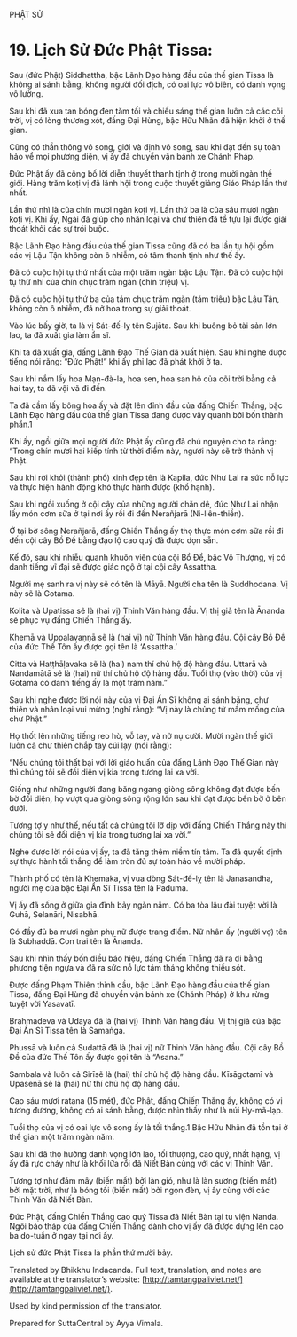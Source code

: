  

PHẬT SỬ

# 19\. Lịch Sử Đức Phật Tissa:

Sau (đức Phật) Siddhattha, bậc Lãnh Đạo hàng đầu của thế gian Tissa là không ai sánh bằng, không người đối địch, có oai lực vô biên, có danh vọng vô lường.

Sau khi đã xua tan bóng đen tăm tối và chiếu sáng thế gian luôn cả các cõi trời, vị có lòng thương xót, đấng Đại Hùng, bậc Hữu Nhãn đã hiện khởi ở thế gian.

Cũng có thần thông vô song, giới và định vô song, sau khi đạt đến sự toàn hảo về mọi phương diện, vị ấy đã chuyển vận bánh xe Chánh Pháp.

Đức Phật ấy đã công bố lời diễn thuyết thanh tịnh ở trong mười ngàn thế giới. Hàng trăm koṭi vị đã lãnh hội trong cuộc thuyết giảng Giáo Pháp lần thứ nhất.

Lần thứ nhì là của chín mươi ngàn koṭi vị. Lần thứ ba là của sáu mươi ngàn koṭi vị. Khi ấy, Ngài đã giúp cho nhân loại và chư thiên đã tề tựu lại được giải thoát khỏi các sự trói buộc.

Bậc Lãnh Đạo hàng đầu của thế gian Tissa cũng đã có ba lần tụ hội gồm các vị Lậu Tận không còn ô nhiễm, có tâm thanh tịnh như thế ấy.

Đã có cuộc hội tụ thứ nhất của một trăm ngàn bậc Lậu Tận. Đã có cuộc hội tụ thứ nhì của chín chục trăm ngàn (chín triệu) vị.

Đã có cuộc hội tụ thứ ba của tám chục trăm ngàn (tám triệu) bậc Lậu Tận, không còn ô nhiễm, đã nở hoa trong sự giải thoát.

Vào lúc bấy giờ, ta là vị Sát-đế-lỵ tên Sujāta. Sau khi buông bỏ tài sản lớn lao, ta đã xuất gia làm ẩn sĩ.

Khi ta đã xuất gia, đấng Lãnh Đạo Thế Gian đã xuất hiện. Sau khi nghe được tiếng nói rằng: “Đức Phật!” khi ấy phỉ lạc đã phát khởi ở ta.

Sau khi nắm lấy hoa Mạn-đà-la, hoa sen, hoa san hô của cõi trời bằng cả hai tay, ta đã vội vã đi đến.

Ta đã cầm lấy bông hoa ấy và đặt lên đỉnh đầu của đấng Chiến Thắng, bậc Lãnh Đạo hàng đầu của thế gian Tissa đang được vây quanh bởi bốn thành phần.1

Khi ấy, ngồi giữa mọi người đức Phật ấy cũng đã chú nguyện cho ta rằng: “Trong chín mươi hai kiếp tính từ thời điểm này, người này sẽ trở thành vị Phật.

Sau khi rời khỏi (thành phố) xinh đẹp tên là Kapila, đức Như Lai ra sức nỗ lực và thực hiện hành động khó thực hành được (khổ hạnh).

Sau khi ngồi xuống ở cội cây của những người chăn dê, đức Như Lai nhận lấy món cơm sữa ở tại nơi ấy rồi đi đến Nerañjarā (Ni-liên-thiền).

Ở tại bờ sông Nerañjarā, đấng Chiến Thắng ấy thọ thực món cơm sữa rồi đi đến cội cây Bồ Đề bằng đạo lộ cao quý đã được dọn sẵn.

Kế đó, sau khi nhiễu quanh khuôn viên của cội Bồ Đề, bậc Vô Thượng, vị có danh tiếng vĩ đại sẽ được giác ngộ ở tại cội cây Assattha.

Người mẹ sanh ra vị này sẽ có tên là Māyā. Người cha tên là Suddhodana. Vị này sẽ là Gotama.

Kolita và Upatissa sẽ là (hai vị) Thinh Văn hàng đầu. Vị thị giả tên là Ānanda sẽ phục vụ đấng Chiến Thắng ấy.

Khemā và Uppalavaṇṇā sẽ là (hai vị) nữ Thinh Văn hàng đầu. Cội cây Bồ Đề của đức Thế Tôn ấy được gọi tên là ‘Assattha.’

Citta và Haṭṭhāḷavaka sẽ là (hai) nam thí chủ hộ độ hàng đầu. Uttarā và Nandamātā sẽ là (hai) nữ thí chủ hộ độ hàng đầu. Tuổi thọ (vào thời) của vị Gotama có danh tiếng ấy là một trăm năm.”

Sau khi nghe được lời nói này của vị Đại Ẩn Sĩ không ai sánh bằng, chư thiên và nhân loại vui mừng (nghĩ rằng): “Vị này là chủng tử mầm mống của chư Phật.”

Họ thốt lên những tiếng reo hò, vỗ tay, và nở nụ cười. Mười ngàn thế giới luôn cả chư thiên chắp tay cúi lạy (nói rằng):

“Nếu chúng tôi thất bại với lời giáo huấn của đấng Lãnh Đạo Thế Gian này thì chúng tôi sẽ đối diện vị kia trong tương lai xa vời.

Giống như những người đang băng ngang giòng sông không đạt được bến bờ đối diện, họ vượt qua giòng sông rộng lớn sau khi đạt được bến bờ ở bên dưới.

Tương tợ y như thế, nếu tất cả chúng tôi lỡ dịp với đấng Chiến Thắng này thì chúng tôi sẽ đối diện vị kia trong tương lai xa vời.”

Nghe được lời nói của vị ấy, ta đã tăng thêm niềm tín tâm. Ta đã quyết định sự thực hành tối thắng để làm tròn đủ sự toàn hảo về mười pháp.

Thành phố có tên là Khemaka, vị vua dòng Sát-đế-lỵ tên là Janasandha, người mẹ của bậc Đại Ẩn Sĩ Tissa tên là Padumā.

Vị ấy đã sống ở giữa gia đình bảy ngàn năm. Có ba tòa lâu đài tuyệt vời là Guhā, Selanāri, Nisabhā.

Có đầy đủ ba mươi ngàn phụ nữ được trang điểm. Nữ nhân ấy (người vợ) tên là Subhaddā. Con trai tên là Ānanda.

Sau khi nhìn thấy bốn điều báo hiệu, đấng Chiến Thắng đã ra đi bằng phương tiện ngựa và đã ra sức nỗ lực tám tháng không thiếu sót.

Được đấng Phạm Thiên thỉnh cầu, bậc Lãnh Đạo hàng đầu của thế gian Tissa, đấng Đại Hùng đã chuyển vận bánh xe (Chánh Pháp) ở khu rừng tuyệt vời Yasavatī.

Brahmadeva và Udaya đã là (hai vị) Thinh Văn hàng đầu. Vị thị giả của bậc Đại Ẩn Sĩ Tissa tên là Samaṅga.

Phussā và luôn cả Sudattā đã là (hai vị) nữ Thinh Văn hàng đầu. Cội cây Bồ Đề của đức Thế Tôn ấy được gọi tên là “Asana.”

Sambala và luôn cả Sirīsẽ là (hai) thí chủ hộ độ hàng đầu. Kīsāgotamī và Upasenā sẽ là (hai) nữ thí chủ hộ độ hàng đầu.

Cao sáu mươi ratana (15 mét), đức Phật, đấng Chiến Thắng ấy, không có vị tương đương, không có ai sánh bằng, được nhìn thấy như là núi Hy-mã-lạp.

Tuổi thọ của vị có oai lực vô song ấy là tối thắng.1 Bậc Hữu Nhãn đã tồn tại ở thế gian một trăm ngàn năm.

Sau khi đã thọ hưởng danh vọng lớn lao, tối thượng, cao quý, nhất hạng, vị ấy đã rực cháy như là khối lửa rồi đã Niết Bàn cùng với các vị Thinh Văn.

Tương tợ như đám mây (biến mất) bởi làn gió, như là làn sương (biến mất) bởi mặt trời, như là bóng tối (biến mất) bởi ngọn đèn, vị ấy cùng với các Thinh Văn đã Niết Bàn.

Đức Phật, đấng Chiến Thắng cao quý Tissa đã Niết Bàn tại tu viện Nanda. Ngôi bảo tháp của đấng Chiến Thắng dành cho vị ấy đã được dựng lên cao ba do-tuần ở ngay tại nơi ấy.

Lịch sử đức Phật Tissa là phần thứ mười bảy.

Translated by Bhikkhu Indacanda. Full text, translation, and notes are available at the translator’s website: [http://tamtangpaliviet.net/](http://tamtangpaliviet.net/).

Used by kind permission of the translator.

Prepared for SuttaCentral by Ayya Vimala.